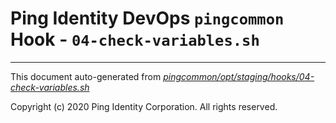 
# Ping Identity DevOps `pingcommon` Hook - `04-check-variables.sh`

---
This document auto-generated from _[pingcommon/opt/staging/hooks/04-check-variables.sh](https://github.com/pingidentity/pingidentity-docker-builds/blob/master/pingcommon/opt/staging/hooks/04-check-variables.sh)_

Copyright (c) 2020 Ping Identity Corporation. All rights reserved.
